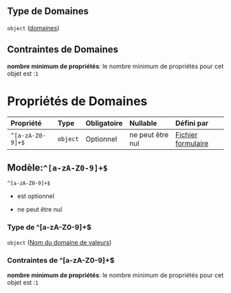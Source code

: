 ## Type de Domaines

`object` ([domaines](frw-form-definitions-domaines.md))

## Contraintes de Domaines

**nombre minimum de propriétés**: le nombre minimum de propriétés pour cet objet est :`1`

# Propriétés de Domaines

| Propriété        | Type     | Obligatoire | Nullable         | Défini par                                                                                                                                  |
| :--------------- | :------- | :---------- | :--------------- | :------------------------------------------------------------------------------------------------------------------------------------------ |
| `^[a-zA-Z0-9]+$` | `object` | Optionnel   | ne peut être nul | [Fichier formulaire](frw-form-definitions-valeurelementdomaine.md "schemas/form#/definitions/NomDomaine/patternProperties/^\[a-zA-Z0-9]+$") |

## Modèle:`^[a-zA-Z0-9]+$`



`^[a-zA-Z0-9]+$`

*   est optionnel

*   ne peut être nul

### Type de ^\[a-zA-Z0-9]+$

`object` ([Nom du domaine de valeurs](frw-form-definitions-valeurelementdomaine.md))

### Contraintes de ^\[a-zA-Z0-9]+$

**nombre minimum de propriétés**: le nombre minimum de propriétés pour cet objet est :`1`
